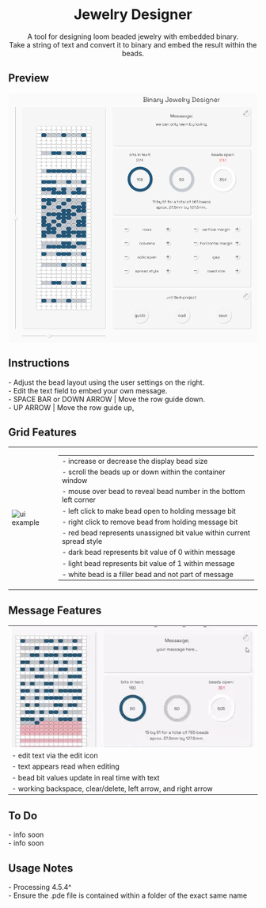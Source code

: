 
<h1 align="center">Jewelry Designer</h1>

<p align="center">
  A tool for designing loom beaded jewelry with embedded binary.
  <br>Take a string of text and convert it to binary and embed the result within the beads. 
</p>

## Preview
<p align="center">
  <img width="600" align="center" src="https://github.com/yahirRendon/creative_coding/blob/main/processing/app_projects/jewelry_designer/data/jewerly-designer-ui-ex.png" alt="ui example"/>
</p>

##  Instructions
<p>
  - Adjust the bead layout using the user settings on the right.<br>
  - Edit the text field to embed your own message.<br>
  - SPACE BAR or DOWN ARROW | Move the row guide down.<br>
  - UP ARROW | Move the row guide up,
</p>

##  Grid Features
<table>
 <tr>
    <td>
      <img width="300" src="https://github.com/yahirRendon/creative_coding/blob/main/processing/app_projects/jewelry_designer/data/jd-grid-ui.gif" alt="ui example"/>
   </td>
    <td>
      <table>
        <tr>
          <td>- increase or decrease the display bead size</td>
        </tr>
        <tr>
          <td>- scroll the beads up or down within the container window</td>
        </tr>
        <tr>
          <td>- mouse over bead to reveal bead number in the bottom left corner</td>
        </tr> 
        <tr>
          <td>- left click to make bead open to holding message bit</td>
        </tr>
        <tr>
          <td>- right click to remove bead from holding message bit</td>
        </tr> 
        <tr>
          <td>- red bead represents unassigned bit value within current spread style</td>
        </tr>
        <tr>
          <td>- dark bead represents bit value of 0 within message</td>
        </tr>
        <tr>
          <td>- light bead represents bit value of 1 within message</td>
        </tr>
        <tr>
          <td>- white bead is a filler bead and not part of message</td>
        </tr>
      </table>
    </td>
 </tr>
</table>

##  Message Features
<table>
  <tr>
    <td>
      <img width="600" src="https://github.com/yahirRendon/creative_coding/blob/main/processing/app_projects/jewelry_designer/data/jd-message-ui.gif" alt="ui example"/>
    </td>
  </tr>
  <tr>
    <td>- edit text via the edit icon</td>
  </tr>
  <tr>
    <td>- text appears read when editing</td>
  </tr>
  <tr>
    <td>- bead bit values update in real time with text</td>
  </tr>
  <tr>
    <td>- working backspace, clear/delete, left arrow, and right arrow</td>
  </tr>
</table>



## To Do
<p>- info soon
<br>- info soon
</p>

## Usage Notes
<p>- Processing 4.5.4^
<br>- Ensure the .pde file is contained within a folder of the exact same name
</p>
